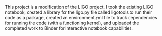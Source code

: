 This project is a modification of the LIGO project. I took the existing LIGO notebook, created a library for the ligo.py file called ligotools to run their code as a package, created an environment.yml file to track dependencies for running the code (with a functioning kernel), and uploaded the completed work to Binder for interactive notebook capabilities.